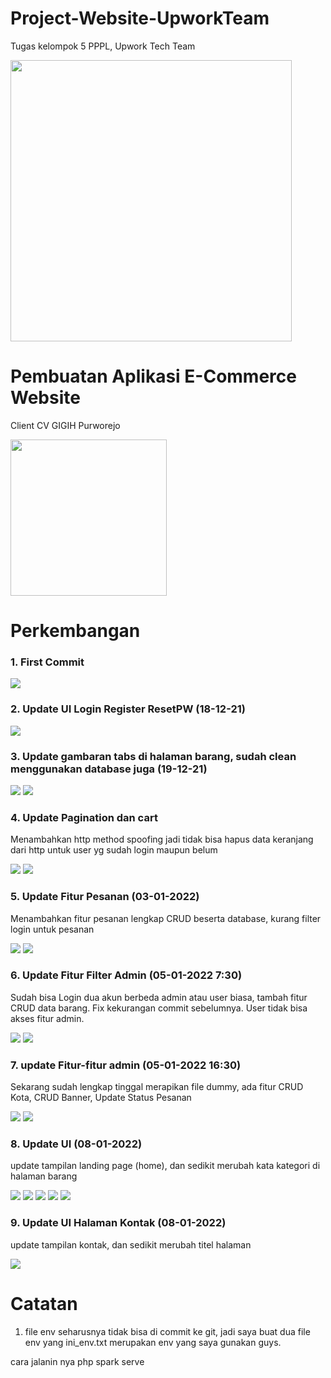 # Project-Website-UpworkTeam

Tugas kelompok 5 PPPL, Upwork Tech Team

<img src="https://github.com/lolimilkita/GigihShop/blob/dev/img_readme/logo_team.png" width="450px" height="auto">

# Pembuatan Aplikasi E-Commerce Website

Client CV GIGIH Purworejo

<img src="https://github.com/lolimilkita/GigihShop/blob/dev/img_readme/logo_cvgigih.png" width="250px" height="auto">

# Perkembangan

### 1. First Commit

<img src="https://github.com/lolimilkita/GigihShop/blob/dev/img_readme/2021-12-14.png">

### 2. Update UI Login Register ResetPW (18-12-21)

<img src="https://github.com/lolimilkita/GigihShop/blob/dev/img_readme/2021-12-18.png">

### 3. Update gambaran tabs di halaman barang, sudah clean menggunakan database juga (19-12-21)

<img src="https://github.com/lolimilkita/GigihShop/blob/dev/img_readme/tabs1.png">
<img src="https://github.com/lolimilkita/GigihShop/blob/dev/img_readme/tabs2.png">

### 4. Update Pagination dan cart

Menambahkan http method spoofing jadi tidak bisa hapus data keranjang dari http untuk user yg sudah login maupun belum

<img src="https://github.com/lolimilkita/GigihShop/blob/dev/img_readme/empat.png">

<img src="https://github.com/lolimilkita/GigihShop/blob/dev/img_readme/empat_1.png">

### 5. Update Fitur Pesanan (03-01-2022)

Menambahkan fitur pesanan lengkap CRUD beserta database, kurang filter login untuk pesanan

<img src="https://github.com/lolimilkita/GigihShop/blob/dev/img_readme/lima_1.png">
<img src="https://github.com/lolimilkita/GigihShop/blob/dev/img_readme/lima_2.png">

### 6. Update Fitur Filter Admin (05-01-2022 7:30)

Sudah bisa Login dua akun berbeda admin atau user biasa, tambah fitur CRUD data barang. Fix kekurangan commit sebelumnya. User tidak bisa akses fitur admin.

<img src="https://github.com/lolimilkita/GigihShop/blob/dev/img_readme/enam_1.png">
<img src="https://github.com/lolimilkita/GigihShop/blob/dev/img_readme/enam_2.png">

### 7. update Fitur-fitur admin (05-01-2022 16:30)

Sekarang sudah lengkap tinggal merapikan file dummy, ada fitur CRUD Kota, CRUD Banner, Update Status Pesanan

<img src="https://github.com/lolimilkita/GigihShop/blob/dev/img_readme/tujuh_1.png">
<img src="https://github.com/lolimilkita/GigihShop/blob/dev/img_readme/tujuh_2.png">

### 8. Update UI (08-01-2022)

update tampilan landing page (home), dan sedikit merubah kata kategori di halaman barang

<img src="https://github.com/lolimilkita/GigihShop/blob/dev/img_readme/delapan_1.png">
<img src="https://github.com/lolimilkita/GigihShop/blob/dev/img_readme/delapan_2.png">
<img src="https://github.com/lolimilkita/GigihShop/blob/dev/img_readme/delapan_3.png">
<img src="https://github.com/lolimilkita/GigihShop/blob/dev/img_readme/delapan_4.png">
<img src="https://github.com/lolimilkita/GigihShop/blob/dev/img_readme/delapan_5.png">

### 9. Update UI Halaman Kontak (08-01-2022)

update tampilan kontak, dan sedikit merubah titel halaman

<img src="https://github.com/lolimilkita/GigihShop/blob/dev/img_readme/sembilan.png">

# Catatan

1. file env seharusnya tidak bisa di commit ke git, jadi saya buat dua file env yang ini_env.txt merupakan env yang saya gunakan guys.

cara jalanin nya php spark serve
